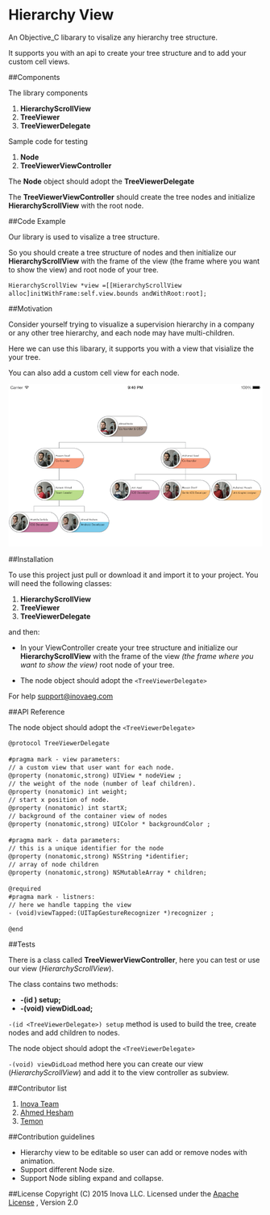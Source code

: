 # Hierarchy View

An Objective_C libarary to visalize any hierarchy tree structure.

It supports you with an api to create your tree structure and to add your custom cell views.

##Components

The library components

1. **HierarchyScrollView**
2. **TreeViewer**
3. **TreeViewerDelegate**

Sample code for testing

1. **Node**
2. **TreeViewerViewController**

The **Node** object should adopt the **TreeViewerDelegate** 

The **TreeViewerViewController** should create the tree nodes and initialize **HierarchyScrollView** with the root node.


##Code Example

Our library is used to visalize a tree structure.

So you should create a tree structure of nodes and then initialize our **HierarchyScrollView** with the frame of the view (the frame where you want to show the view) and root node of your tree.

    HierarchyScrollView *view =[[HierarchyScrollView alloc]initWithFrame:self.view.bounds andWithRoot:root];

##Motivation

Consider yourself trying to visualize a supervision hierarchy in a company or any other tree hierarchy, and each node may have multi-children.

Here we can use this libarary, it supports you with a view that visialize the your tree.

You can also add a custom cell view for each node.

![MY_COOL_IMAGE](https://raw.githubusercontent.com/inovaeg/UI-Hierarchy-View/master/test.png)

##Installation

To use this project just pull or download it and import it to your project.
You will need the following classes:

1. **HierarchyScrollView**
2. **TreeViewer**
3. **TreeViewerDelegate**

and then:

* In your ViewController create your tree structure and initialize our **HierarchyScrollView** with the frame of the view *(the frame where you want to show the view)* root node of your tree.

* The node object should adopt the `<TreeViewerDelegate>`

For help [support@inovaeg.com](support@inovaeg.com)

##API Reference

The node object should adopt the `<TreeViewerDelegate>`

```
@protocol TreeViewerDelegate

#pragma mark - view parameters:
// a custom view that user want for each node.
@property (nonatomic,strong) UIView * nodeView ;
// the weight of the node (number of leaf children).
@property (nonatomic) int weight;
// start x position of node.
@property (nonatomic) int startX;
// background of the container view of nodes
@property (nonatomic,strong) UIColor * backgroundColor ;

#pragma mark - data parameters:
// this is a unique identifier for the node
@property (nonatomic,strong) NSString *identifier;
// array of node children
@property (nonatomic,strong) NSMutableArray * children;

@required
#pragma mark - listners:
// here we handle tapping the view
- (void)viewTapped:(UITapGestureRecognizer *)recognizer ;

@end
```

##Tests

There is a class called **TreeViewerViewController**, here you can test or use our view (*HierarchyScrollView*).

The class contains two methods:

* **-(id <TreeViewerDelegate>) setup;**
* **-(void) viewDidLoad;**

`-(id <TreeViewerDelegate>) setup` method is used to build the tree, create nodes and add children to nodes.

The node object should adopt the `<TreeViewerDelegate>`

`-(void) viewDidLoad` method here you can create our view (*HierarchyScrollView*) and add it to the view controller as subview.


##Contributor list

1. [Inova Team](http://www.inovaeg.co/) 
2. [Ahmed Hesham](eg.linkedin.com/pub/ahmed-hesham/60/502/7a2/)
3. [Temon](https://www.behance.net/temon_art_design)

##Contribution guidelines

-  Hierarchy view to be editable so user can add or remove nodes with animation.
-  Support different Node size.
-  Support Node sibling expand and collapse.



##License
Copyright (C) 2015 Inova LLC. Licensed under the [Apache License](http://www.apache.org/licenses/LICENSE-2.0)
, Version 2.0 